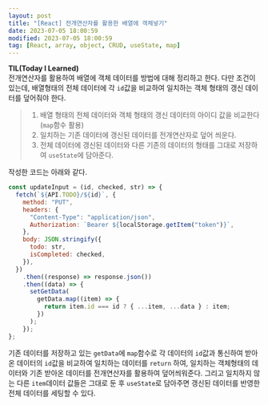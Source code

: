 ```yaml
---
layout: post
title: "[React] 전개연산자를 활용한 배열에 객체넣기"
date: 2023-07-05 18:00:59
modified: 2023-07-05 18:00:59
tag: [React, array, object, CRUD, useState, map]
---
```


**TIL(Today I Learned)**  
전개연산자를 활용하여 배열에 객체 데이터를 방법에 대해 정리하고 한다.
다만 조건이 있는데,
배열형태의 전체 데이터에 각 `id`값을 비교하여 일치하는 객체 형태의 갱신 데이터를 덮어줘야 한다.

> 1. 배열 형태의 전체 데이터와 객체 형태의 갱신 데이터의 아이디 값을 비교한다 (`map`함수 활용)
> 2. 일치하는 기존 데이터에 갱신된 데이터를 전개연산자로 덮어 씌운다.
> 3. 전체 데이터에 갱신된 데이터와 다른 기존의 데이터의 형태를 그대로 저장하여 `useState`에 담아준다.

작성한 코드는 아래와 같다.

```javascript
const updateInput = (id, checked, str) => {
  fetch(`${API.TODO}/${id}`, {
    method: "PUT",
    headers: {
      "Content-Type": "application/json",
      Authorization: `Bearer ${localStorage.getItem("token")}`,
    },
    body: JSON.stringify({
      todo: str,
      isCompleted: checked,
    }),
  })
    .then((response) => response.json())
    .then((data) => {
      setGetData(
        getData.map((item) => {
          return item.id === id ? { ...item, ...data } : item;
        })
      );
    });
};
```

기존 데이터를 저장하고 있는 `getData`에 `map`함수로 각 데이터의 `id`값과 통신하여 받아온 데이터의 `id`값을 비교하여 일치하는 데이터를 `return` 하여, 일치하는 객체형태의 데이터와 기존 받아온 데이터를 전개연산자를 활용하여 덮어씌워준다. 그리고 일치하지 않는 다른 `item`데이터 값들은 그대로 둔 후 `useState`로 담아주면 갱신된 데이터를 반영한 전체 데이터를 세팅할 수 있다.

